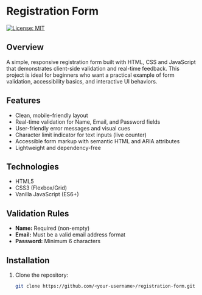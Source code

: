 # Registration Form

[![License: MIT](https://img.shields.io/badge/License-MIT-blue.svg)]()

## Overview
A simple, responsive registration form built with HTML, CSS and JavaScript that demonstrates client-side validation and real-time feedback. This project is ideal for beginners who want a practical example of form validation, accessibility basics, and interactive UI behaviors.

## Features
- Clean, mobile-friendly layout
- Real-time validation for Name, Email, and Password fields
- User-friendly error messages and visual cues
- Character limit indicator for text inputs (live counter)
- Accessible form markup with semantic HTML and ARIA attributes
- Lightweight and dependency-free

## Technologies
- HTML5
- CSS3 (Flexbox/Grid)
- Vanilla JavaScript (ES6+)

## Validation Rules
- **Name:** Required (non-empty)
- **Email:** Must be a valid email address format
- **Password:** Minimum 6 characters

## Installation
1. Clone the repository:
   ```bash
   git clone https://github.com/<your-username>/registration-form.git
